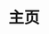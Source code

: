 ---
home: true
layout: BlogHome
icon: home
title: 主页
heroImage: /logo.png
heroText: 全球指数
heroFullScreen: true
tagline: 分享经验、传递价值、成就你我
projects:
  - name: 编程实践
    icon: code-fork
    desc: 记录最实用的开发方案和最佳实践
    link: /code/

  - name: 低语
    icon: cloud-moon
    desc: 梦呓之地，自说自话，不知所云
    link: /whisper/

  - name: GitHub
    icon: https://avatars.githubusercontent.com/u/4768523
    desc: GitHub 主页
    link: https://github.com/takeseem

# footer: 自定义你的页脚文字
---